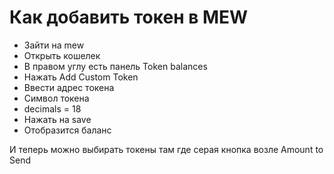 # Как добавить токен в MEW
* Зайти на mew
* Открыть кошелек
* В правом углу есть панель  Token balances
* Нажать Add Custom Token
* Ввести адрес токена
* Символ токена
* decimals = 18
* Нажать на save
* Отобразится баланс

И теперь можно выбирать токены там где серая кнопка возле Amount to Send
